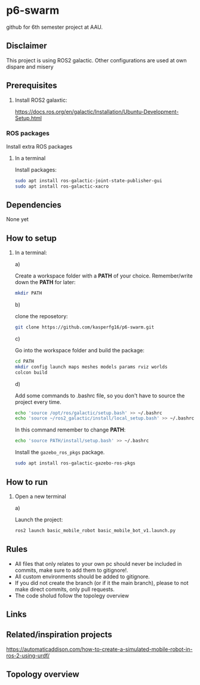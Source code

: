 # p6-swarm

github for 6th semester project at AAU.

## Disclaimer

This project is using ROS2 galactic. Other configurations are used at own dispare and misery

## Prerequisites

1.
    Install ROS2 galaxtic:

    <https://docs.ros.org/en/galactic/Installation/Ubuntu-Development-Setup.html>

### ROS packages

Install extra ROS packages

1. In a terminal

    Install packages:

    ``` bash
    sudo apt install ros-galactic-joint-state-publisher-gui
    sudo apt install ros-galactic-xacro
    ```

## Dependencies

None yet

## How to setup

1. In a terminal:

    a)

    Create a workspace folder with a **PATH** of your choice. Remember/write down the **PATH** for later:

    ``` bash
    mkdir PATH
    ```

    b)

    clone the reposetory:

    ``` bash
    git clone https://github.com/kasperfg16/p6-swarm.git
    ```

    c)

    Go into the workspace folder and build the package:

    ``` bash
    cd PATH
    mkdir config launch maps meshes models params rviz worlds
    colcon build
    ```

    d)

    Add some commands to .bashrc file, so you don't have to source the project every time.

    ``` bash
    echo 'source /opt/ros/galactic/setup.bash' >> ~/.bashrc
    echo 'source ~/ros2_galactic/install/local_setup.bash' >> ~/.bashrc
    ```

    In this command remember to change **PATH**:

    ``` bash
    echo 'source PATH/install/setup.bash' >> ~/.bashrc
    ```

    Install the `gazebo_ros_pkgs` package.

    ``` bash
    sudo apt install ros-galactic-gazebo-ros-pkgs
    ```

## How to run

1. Open a new terminal

    a)

    Launch the project:

    ``` bash
    ros2 launch basic_mobile_robot basic_mobile_bot_v1.launch.py
    ```

## Rules

* All files that only relates to your own pc should never be included in commits, make sure to add them to gitignore!.
* All custom environments should be added to gitignore.
* If you did not create the branch (or if it the main branch), please to not make direct commits, only pull requests.
* The code sholud follow the topolegy overview

## Links

## Related/inspiration projects

<https://automaticaddison.com/how-to-create-a-simulated-mobile-robot-in-ros-2-using-urdf/>

## Topology overview
